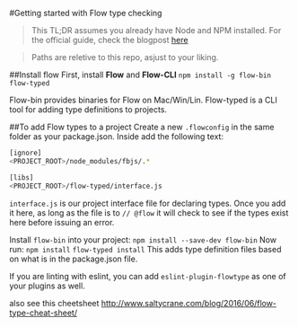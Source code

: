 #Getting started with Flow type checking

>This TL;DR assumes you already have Node and NPM installed.
>For the official guide, check the blogpost [here](https://flowtype.org/blog/2016/10/13/Flow-Typed.html)

>Paths are reletive to this repo, asjust to your liking.

##Install flow
First, install **Flow** and **Flow-CLI**
```npm install -g flow-bin flow-typed```

Flow-bin provides binaries for Flow on Mac/Win/Lin.
Flow-typed is a CLI tool for adding type definitions to projects.

##To add Flow types to a project
Create a new ```.flowconfig``` in the same folder as your package.json. Inside add the following text:
```bash
[ignore]
<PROJECT_ROOT>/node_modules/fbjs/.*

[libs]
<PROJECT_ROOT>/flow-typed/interface.js
```

```interface.js``` is our project interface file for declaring types. Once you add it here, as long as the file is to ```// @flow``` it will check to see if the types exist here before issuing an error.

Install ```flow-bin``` into your project:
```npm install --save-dev flow-bin```
Now run:
```npm install```
```flow-typed install```
This adds type definition files based on what is in the package.json file.

If you are linting with eslint, you can add ```eslint-plugin-flowtype``` as one of your plugins as well.

also see this cheetsheet http://www.saltycrane.com/blog/2016/06/flow-type-cheat-sheet/
